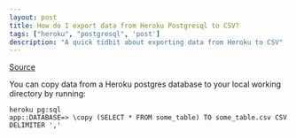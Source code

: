 ```yaml
---
layout: post
title: How do I export data from Heroku Postgresql to CSV?
tags: ["heroku", "postgresql", 'post']
description: "A quick tidbit about exporting data from Heroku to CSV"
---
```

[Source](https://www.codeography.com/2016/02/11/export-heroku-postgres-to-csv.html)

You can copy data from a Heroku postgres database to your local working directory by running: 

```
heroku pg:sql 
app::DATABASE=> \copy (SELECT * FROM some_table) TO some_table.csv CSV DELIMITER ','
```
